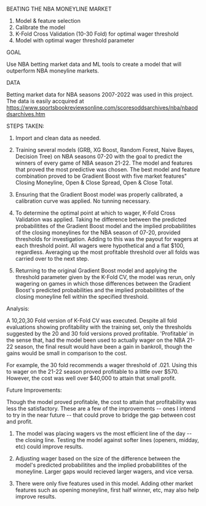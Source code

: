 BEATING THE NBA MONEYLINE MARKET

1. Model & feature selection
2. Calibrate the model
3. K-Fold Cross Validation (10-30 Fold) for optimal wager threshold
4. Model with optimal wager threshold parameter


GOAL

Use NBA betting market data and ML tools to create a model that will outperform NBA moneyline markets. 

DATA

Betting market data for NBA seasons 2007-2022 was used in this project. The data is easily accquired at https://www.sportsbookreviewsonline.com/scoresoddsarchives/nba/nbaoddsarchives.htm

STEPS TAKEN:

1. Import and clean data as needed.

2. Training several models (GRB, XG Boost, Random Forest, Naive Bayes, Decision Tree) on NBA seasons 07-20 with the goal to predict the winners of every game of NBA       season 21-22. The model and features that proved the most predictive was chosen. The best model and feature combination proved to be Gradient Boost with five market    features" Closing Moneyline, Open & Close Spread, Open & Close Total.

3. Ensuring that the Gradient Boost model was properly calibrated, a calibration curve was applied. No tunning necessary.

4. To determine the optimal point at which to wager, K-Fold Cross Validation was applied. Taking he difference between the predicted probabilitites of the                 Gradient Boost model and the implied probabilitites of the closing moneylines for the NBA season of 07-20, provided thresholds for investigation. Adding to this was    the payout for wagers at each threshold point. All wagers were hypothetical and a flat $100, regardless. Averaging up the most profitable threshold over all folds      was carried over to the next step.

5. Returning to the original Gradient Boost model and applying the threshold parameter given by the K-Fold CV, the model was rerun, only wagering on games in which        those differences between the Gradient Boost's predicted probabilities and the implied probabilitites of the closing moneyline fell within the specified threshold.

Analysis:

A 10,20,30 Fold version of K-Fold CV was executed. Despite all fold evaluations showing profitability with the training set, only the thresholds suggested by the 20 and 30 fold versions proved profitable. 'Profitable' in the sense that, had the model been used to actually wager on the NBA 21-22 season, the final result would have been a gain in bankroll, though the gains would be small in comparison to the cost. 

For example, the 30 fold recommends a wager threshold of .021. Using this to wager on the 21-22 season proved profitable to a little over $570. However, the cost was well over $40,000 to attain that small profit.


Future Improvements:

Though the model proved profitable, the cost to attain that profitability was less the satisfactory. These are a few of the improvements -- ones I intend to try in the near future -- that could prove to bridge the gap between cost and profit.

1. The model was placing wagers vs the most efficient line of the day -- the closing line. Testing the model against softer lines (openers, midday, etc) could improve     results.

2. Adjusting wager based on the size of the difference between the model's predicted probabilitites and the implied probabilitites of the moneyline. Larger gaps would recieved larger wagers, and vice versa.

3. There were only five features used in this model. Adding other market features such as opening moneyline, first half winner, etc, may also help improve results.  
